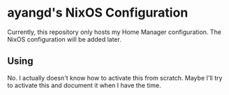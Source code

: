 # ayangd's NixOS Configuration

Currently, this repository only hosts my Home Manager configuration.
The NixOS configuration will be added later.

## Using

No. I actually doesn't know how to activate this from scratch. Maybe I'll try to activate this and document it when I have the time.
